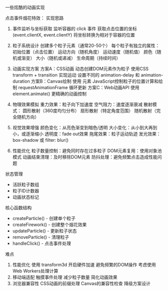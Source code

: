 一些炫酷的动画实现

点击事件烟花特效：
实现思路
1. 事件监听与坐标获取
监听容器的 click 事件
获取点击位置的坐标 (event.clientX, event.clientY)
将坐标转换为相对于容器的位置

2. 粒子系统设计
创建多个粒子元素（通常20-50个）
每个粒子有独立的属性：
初始位置（点击位置）
运动方向（随机角度）
运动速度（随机值）
颜色（随机或渐变）
大小（随机或递减）
生命周期（持续时间）

3. 动画实现方案
方案A：CSS动画
动态创建DOM元素作为粒子
使用CSS transform + transition 实现运动
设置不同的 animation-delay 和 animation-duration
方案B：Canvas绘制
使用 <canvas> 元素
JavaScript控制粒子的位置计算和绘制
requestAnimationFrame 循环更新
方案C：Web动画API
使用 element.animate()
更精确的动画控制

4. 物理效果模拟
重力效果：粒子向下加速度
空气阻力：速度逐渐衰减
散射模式：
圆形散射（360度均匀分布）
扇形散射（特定角度范围）
随机散射（完全随机方向）

5. 视觉效果增强
颜色变化：从亮色渐变到暗色/透明
大小变化：从小到大再到小，或逐渐缩小
透明度：fade out效果
拖尾效果：粒子运动轨迹
发光效果：box-shadow 或 filter: blur()

6. 性能优化
粒子数量控制：避免同时存在过多粒子
DOM元素复用：使用对象池模式
动画结束清理：及时移除DOM元素
防抖处理：避免频繁点击造成性能问题

状态管理
- 活跃粒子数组
- 粒子ID计数器  
- 动画状态标记

核心函数结构
- createParticle() - 创建单个粒子
- createFirework() - 创建整个烟花效果
- updateParticle() - 更新粒子状态
- removeParticle() - 清理粒子
- handleClick() - 点击事件处理

难点
1. 性能优化
使用 transform3d 开启硬件加速
避免频繁的DOM操作
考虑使用Web Workers处理计算
2. 移动端适配
触摸事件处理
减少粒子数量
简化动画效果
3. 浏览器兼容性
CSS动画的前缀处理
Canvas的兼容性检查
降级方案设计